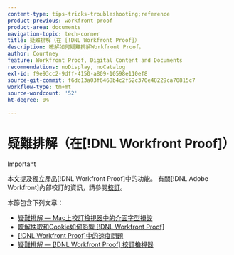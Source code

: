 ```yaml
---
content-type: tips-tricks-troubleshooting;reference
product-previous: workfront-proof
product-area: documents
navigation-topic: tech-corner
title: 疑難排解（在 [!DNL Workfront Proof]）
description: 瞭解如何疑難排解Workfront Proof。
author: Courtney
feature: Workfront Proof, Digital Content and Documents
recommendations: noDisplay, noCatalog
exl-id: f9e93cc2-9dff-4150-a809-10598e110ef8
source-git-commit: f6dc13a03f6468b4c2f52c370e48229ca70815c7
workflow-type: tm+mt
source-wordcount: '52'
ht-degree: 0%

---
```


# 疑難排解（在[!DNL Workfront Proof]）

>[!IMPORTANT]
>
>本文提及獨立產品[!DNL Workfront Proof]中的功能。 有關[!DNL Adobe Workfront]內部校訂的資訊，請參閱[校訂](../../../review-and-approve-work/proofing/proofing.md)。

本節包含下列文章：

* [疑難排解 — Mac上校訂檢視器中的介面字型損毀](../../../workfront-proof/wp-tech-corner/troubleshooting/corrupted-interface-font-pv-mac.md)
* [瞭解快取和Cookie如何影響 [!DNL Workfront Proof]](../../../workfront-proof/wp-tech-corner/troubleshooting/how-cache-cookies-affect-pv.md)
* [&#x200B; [!DNL Workfront Proof]中的速度問題](../../../workfront-proof/wp-tech-corner/troubleshooting/speed-issue.md)
* [疑難排解 —  [!DNL Workfront Proof] 校訂檢視器](../../../workfront-proof/wp-tech-corner/troubleshooting/proofing-viewer.md)

